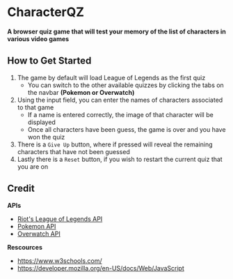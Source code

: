 # CharacterQZ
**A browser quiz game that will test your memory of the list of characters in various video games**

## How to Get Started
1. The game by default will load League of Legends as the first quiz
   - You can switch to the other available quizzes by clicking the tabs on the navbar **(Pokemon or Overwatch)**
2. Using the input field, you can enter the names of characters associated to that game
   - If a name is entered correctly, the image of that character will be displayed
   - Once all characters have been guess, the game is over and you have won the quiz
3. There is a `Give Up` button, where if pressed will reveal the remaining characters that have not been guessed
4. Lastly there is a `Reset` button, if you wish to restart the current quiz that you are on

## Credit
**APIs**
- [Riot's League of Legends API](https://developer.riotgames.com/docs/lol)
- [Pokemon API](https://pokeapi.co/)
- [Overwatch API](https://overfast-api.tekrop.fr/#tag/Heroes)

**Rescources**
- https://www.w3schools.com/
- https://developer.mozilla.org/en-US/docs/Web/JavaScript